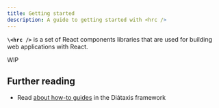 ```yaml
---
title: Getting started
description: A guide to getting started with <hrc />
---
```


**`\<hrc />`** is a set of React components libraries that are used for building web
applications with React.

WIP

## Further reading

- Read [about how-to guides](https://diataxis.fr/how-to-guides/) in the Diátaxis framework
